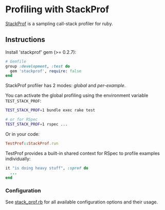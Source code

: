 # Profiling with StackProf

[StackProf](https://github.com/ruby-prof/ruby-prof) is a sampling call-stack profiler for ruby.

## Instructions

Install 'stackprof' gem (>= 0.2.7):

```ruby
# Gemfile
group :development, :test do
  gem 'stackprof', require: false
end
```

StackProf profiler has 2 modes: _global_ and _per-example_.

You can activate the global profiling using the environment variable `TEST_STACK_PROF`:

```sh
TEST_STACK_PROF=1 bundle exec rake test

# or for RSpec
TEST_STACK_PROF=1 rspec ...
```

Or in your code:

```ruby
TestProf::StackProf.run
```

TestProf provides a built-in shared context for RSpec to profile examples individually:

```ruby
it "is doing heavy stuff", :sprof do
  ...
end
```

### Configuration

See [stack_prof.rb](https://github.com/palkan/test-prof/tree/master/lib/test_prof/stack_prof.rb) for all available configuration options and their usage.
